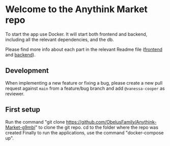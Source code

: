# Welcome to the Anythink Market repo

To start the app use Docker. It will start both frontend and backend, including all the relevant dependencies, and the db.

Please find more info about each part in the relevant Readme file ([frontend](frontend/readme.md) and [backend](backend/README.md)).

## Development

When implementing a new feature or fixing a bug, please create a new pull request against `main` from a feature/bug branch and add `@vanessa-cooper` as reviewer.

## First setup

Run the command "git clone https://github.com/ObelusFamily/Anythink-Market-g9mbi" to clone the git repo.
cd to the folder where the repo was created
Finally to run the applications, use the command "docker-compose up".
